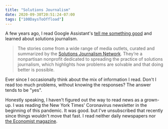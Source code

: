 ```yaml
---
title: "Solutions Journalism"
date: 2020-09-30T20:51:24-07:00
tags: ["100DaysToOffload"]
---
```


A few years ago, I read Google Assistant's [tell me something good](https://www.blog.google/products/assistant/hey-google-tell-me-something-good/) and learned about solutions journalism.

> The stories come from a wide range of media outlets, curated and summarized by the [Solutions Journalism Network](https://www.solutionsjournalism.org/). They’re a nonpartisan nonprofit dedicated to spreading the practice of solutions journalism, which highlights how problems are solvable and that doing better is possible.

Ever since I occasionally think about the mix of information I read. Don't I read too much problems, without knowing the responses? The answer tends to be "yes".

Honestly speaking, I haven't figured out the way to read news as a grown-up. I was reading the New York Times' Coronavirus newsletter in the beginning of this pandemic. It was good. but I've unsubscribed that recently since things wouldn't move that fast. I read neither daily newspapers nor [the Economist magazine](https://medium.com/make-time/why-i-ignore-the-daily-news-and-read-the-economist-instead-and-how-you-can-too-53f4d255efa6).
